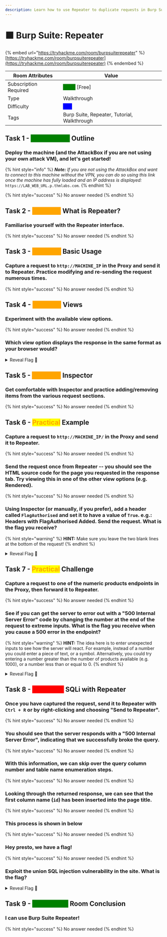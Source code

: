 ```yaml
---
description: Learn how to use Repeater to duplicate requests in Burp Suite
---
```


# 🟧 Burp Suite: Repeater

{% embed url="https://tryhackme.com/room/burpsuiterepeater" %}
[https://tryhackme.com/room/burpsuiterepeater](https://tryhackme.com/room/burpsuiterepeater)
{% endembed %}



| Room Attributes       | Value                                                                   |
| --------------------- | ----------------------------------------------------------------------- |
| Subscription Required |  <mark style="color:green;background-color:green;">False</mark> \[Free] |
| Type                  | Walkthrough                                                             |
| Difficulty            |  <mark style="color:blue;background-color:blue;">Info</mark>            |
| Tags                  | Burp Suite, Repeater, Tutorial, Walkthrough                             |



## Task 1 - <mark style="color:green;background-color:green;">Introduction</mark> Outline

### Deploy the machine (and the AttackBox if you are not using your own attack VM), and let's get started!

{% hint style="info" %}
_**Note:** If you are not using the AttackBox and want to connect to this machine without the VPN, you can do so using this link once the machine has fully loaded and an IP address is displayed:_ `https://LAB_WEB_URL.p.thmlabs.com`_._
{% endhint %}



{% hint style="success" %}
No answer needed
{% endhint %}

## Task 2 - <mark style="color:orange;background-color:orange;">Repeater</mark> What is Repeater?

### Familiarise yourself with the Repeater interface.

{% hint style="success" %}
No answer needed
{% endhint %}

## Task 3 - <mark style="color:orange;background-color:orange;">Repeater</mark> Basic Usage

### Capture a request to `http://MACHINE_IP` in the Proxy and send it to Repeater. Practice modifying and re-sending the request numerous times.

{% hint style="success" %}
No answer needed
{% endhint %}

## Task 4 - <mark style="color:orange;background-color:orange;">Repeater</mark> Views

### Experiment with the available view options.

{% hint style="success" %}
No answer needed
{% endhint %}

### Which view option displays the response in the same format as your browser would?

<details>

<summary>Reveal Flag <span data-gb-custom-inline data-tag="emoji" data-code="1f6a9">🚩</span></summary>

:triangular\_flag\_on\_post:`Render`

</details>

## Task 5 - <mark style="color:orange;background-color:orange;">Repeater</mark> Inspector

### Get comfortable with Inspector and practice adding/removing items from the various request sections.

{% hint style="success" %}
No answer needed
{% endhint %}

## Task 6 - <mark style="color:orange;background-color:yellow;">Practical</mark> Example

### Capture a request to `http://MACHINE_IP/` in the Proxy and send it to Repeater.

{% hint style="success" %}
No answer needed
{% endhint %}

### Send the request once from Repeater -- you should see the HTML source code for the page you requested in the response tab. Try viewing this in one of the other view options (e.g. Rendered).

{% hint style="success" %}
No answer needed
{% endhint %}

### Using Inspector (or manually, if you prefer), add a header called `FlagAuthorised` and set it to have a value of `True`. e.g.: Headers with FlagAuthorised Added. Send the request. What is the flag you receive?

{% hint style="warning" %}
**HINT:** Make sure you leave the two blank lines at the bottom of the request!
{% endhint %}

<details>

<summary>Reveal Flag <span data-gb-custom-inline data-tag="emoji" data-code="1f6a9">🚩</span></summary>

:triangular\_flag\_on\_post:`THM{Yzg2MWI2ZDhlYzdlNGFiZTUzZTIzMzVi}`

</details>

## Task 7 - <mark style="color:orange;background-color:yellow;">Practical</mark> Challenge

### Capture a request to one of the numeric products endpoints in the Proxy, then forward it to Repeater.

{% hint style="success" %}
No answer needed
{% endhint %}

### See if you can get the server to error out with a "500 Internal Server Error" code by changing the number at the end of the request to extreme inputs. What is the flag you receive when you cause a 500 error in the endpoint?

{% hint style="warning" %}
**HINT:** The idea here is to enter unexpected inputs to see how the server will react. For example, instead of a number you could enter a piece of text, or a symbol. Alternatively, you could try entering a number greater than the number of products available (e.g. 1000), or a number less than or equal to 0.
{% endhint %}

<details>

<summary>Reveal Flag <span data-gb-custom-inline data-tag="emoji" data-code="1f6a9">🚩</span></summary>

:triangular\_flag\_on\_post:`THM{N2MzMzFhMTA1MmZiYjA2YWQ4M2ZmMzhl}`

</details>

## Task 8 - <mark style="color:red;background-color:red;">Extra Mile</mark> SQLi with Repeater

### Once you have captured the request, send it to Repeater with `Ctrl + R` or by right-clicking and choosing "Send to Repeater".

{% hint style="success" %}
No answer needed
{% endhint %}

### You should see that the server responds with a "500 Internal Server Error", indicating that we successfully broke the query.

{% hint style="success" %}
No answer needed
{% endhint %}

### With this information, we can skip over the query column number and table name enumeration steps.

{% hint style="success" %}
No answer needed
{% endhint %}

### Looking through the returned response, we can see that the first column name (`id`) has been inserted into the page title.

{% hint style="success" %}
No answer needed
{% endhint %}

### This process is shown in below

{% hint style="success" %}
No answer needed
{% endhint %}

### Hey presto, we have a flag!

{% hint style="success" %}
No answer needed
{% endhint %}

### Exploit the union SQL injection vulnerability in the site. What is the flag?

<details>

<summary>Reveal Flag <span data-gb-custom-inline data-tag="emoji" data-code="1f6a9">🚩</span></summary>

:triangular\_flag\_on\_post:`THM{ZGE3OTUyZGMyMzkwNjJmZjg3Mzk1NjJh}`

</details>

## Task 9 - <mark style="color:green;background-color:green;">Conclusion</mark> Room Conclusion

### I can use Burp Suite Repeater!

{% hint style="success" %}
No answer needed
{% endhint %}


